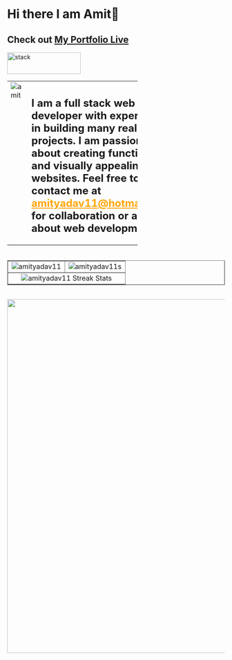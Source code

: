 # Hi there I am Amit👋
## Check out [My Portfolio Live](https://amityadav11.github.io/)

<!--
**amityadav11/amityadav11** is a ✨ _special_ ✨ repository because its `README.md` (this file) appears on your GitHub profile.

Here are some ideas to get you started:

- 🔭 I’m currently working on ...
- 🌱 I’m currently learning ...
- 👯 I’m looking to collaborate on ...
- 🤔 I’m looking for help with ...
- 💬 Ask me about ...
- 📫 How to reach me: ...
- 😄 Pronouns: ...
- ⚡ Fun fact: ...
-->
<img src="https://stackoverflow.design/assets/img/logos/so/logo-meta.svg" alt="stack" width="170"  height="50">

<table style="width: 60%">
  <tr>
    <td valign="top" style="width: 270px; height: 60px;"> <img src="https://github-readme-stackoverflow.vercel.app/?userID=7280605" alt= "amit" /></td>
    <td width="75%"><h2>I am a full stack web developer with experience in building many real world projects. I am passionate about creating functional and visually appealing websites.  Feel free to contact me at <a href="https://mail.google.com/" style="color: orange; text-decoration: underline;">amityadav11@hotmail.com</a> for collaboration or a chat about web development.</h2></td>
  </tr>
</table>


<img src="https://camo.githubusercontent.com/82291b0fe831bfc6781e07fc5090cbd0a8b912bb8b8d4fec0696c881834f81ac/68747470733a2f2f70726f626f742e6d656469612f394575424971676170492e676966" width="800"  height="3">
</div><br>



<table border="1">
  <tr>
    <td valign="top"> <img src="https://github-readme-stats.vercel.app/api?username=amityadav11&count_private=true&show_icons=true&icon_color=FFA500&title_color=f4791f&bg_color=0,03071e,0F2027,03071e&text_color=abcdef&border_radius=10" alt ="amityadav11"/></td> </a>
    <td valign="top"> <img src="https://github-readme-stats.vercel.app/api/top-langs/?username=amityadav11&layout=compact&langs_count=10" alt ="amityadav11s"/></td>
    </a>
  </tr>
   <tr>
    <td colspan="2" align="center"> <img src="http://github-readme-streak-stats.herokuapp.com?user=amityadav11&hide_border=true&background=f6f8fa&stroke=001427&ring=e36414&fire=e36414&currStreakNum=03045e&sideNums=03045e&currStreakLabel=03045e&sideLabels=240046&dates=fb5607&date_format=j%20M%5B%20Y%5D" alt ="amityadav11 Streak Stats"/> </a>  </td> 
    
  </tr>
</table>
<br>

<img src="https://d3frb2mbny706b.cloudfront.net/amityadav11" width="820">
